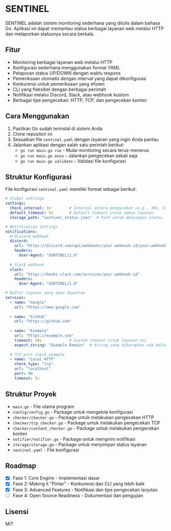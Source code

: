 # SENTINEL

SENTINEL adalah sistem monitoring sederhana yang ditulis dalam bahasa Go. Aplikasi ini dapat memantau status berbagai layanan web melalui HTTP dan melaporkan statusnya secara berkala.

## Fitur

- Monitoring berbagai layanan web melalui HTTP
- Konfigurasi sederhana menggunakan format YAML
- Pelaporan status UP/DOWN dengan waktu respons
- Pemeriksaan otomatis dengan interval yang dapat dikonfigurasi
- Konkurensi untuk pemeriksaan yang efisien
- CLI yang fleksibel dengan berbagai perintah
- Notifikasi melalui Discord, Slack, atau webhook kustom
- Berbagai tipe pengecekan: HTTP, TCP, dan pengecekan konten

## Cara Menggunakan

1. Pastikan Go sudah terinstal di sistem Anda
2. Clone repositori ini
3. Sesuaikan file `sentinel.yaml` dengan layanan yang ingin Anda pantau
4. Jalankan aplikasi dengan salah satu perintah berikut:
   - `go run main.go run` - Mulai monitoring secara terus-menerus
   - `go run main.go once` - Jalankan pengecekan sekali saja
   - `go run main.go validate` - Validasi file konfigurasi

## Struktur Konfigurasi

File konfigurasi `sentinel.yaml` memiliki format sebagai berikut:

```yaml
# Global settings
settings:
  check_interval: 1m        # Interval antara pengecekan (e.g., 30s, 1m, 5m)
  default_timeout: 5s       # Default timeout untuk semua layanan
  storage_path: "sentinel_status.json"  # Path untuk menyimpan status layanan

# Notification settings
notifications:
  # Discord webhook
  discord:
    url: "https://discord.com/api/webhooks/your-webhook-id/your-webhook-token"
    headers:
      User-Agent: "SENTINEL/1.0"
  
  # Slack webhook
  slack:
    url: "https://hooks.slack.com/services/your-webhook-id"
    headers:
      User-Agent: "SENTINEL/1.0"

# Daftar layanan yang akan dipantau
services:
  - name: "Google"
    url: "https://www.google.com"
  
  - name: "GitHub"
    url: "https://github.com"
  
  - name: "Example"
    url: "https://example.com"
    timeout: 10s            # Custom timeout untuk layanan ini
    expect_string: "Example Domain"  # String yang diharapkan ada dalam respons
  
  # TCP port check example
  - name: "Local HTTP"
    check_type: "tcp"
    url: "localhost"
    port: 80
    timeout: 5s
```

## Struktur Proyek

- `main.go` - File utama program
- `config/config.go` - Package untuk mengelola konfigurasi
- `checker/checker.go` - Package untuk melakukan pengecekan HTTP
- `checker/tcp_checker.go` - Package untuk melakukan pengecekan TCP
- `checker/content_checker.go` - Package untuk melakukan pengecekan konten
- `notifier/notifier.go` - Package untuk mengirim notifikasi
- `storage/storage.go` - Package untuk menyimpan status layanan
- `sentinel.yaml` - File konfigurasi

## Roadmap

- [x] Fase 1: Core Engine - Implementasi dasar
- [x] Fase 2: Making it "Pintar" - Konkurensi dan CLI yang lebih baik
- [x] Fase 3: Advanced Features - Notifikasi dan tipe pengecekan lanjutan
- [ ] Fase 4: Open Source Readiness - Dokumentasi dan pengujian

## Lisensi

MIT
